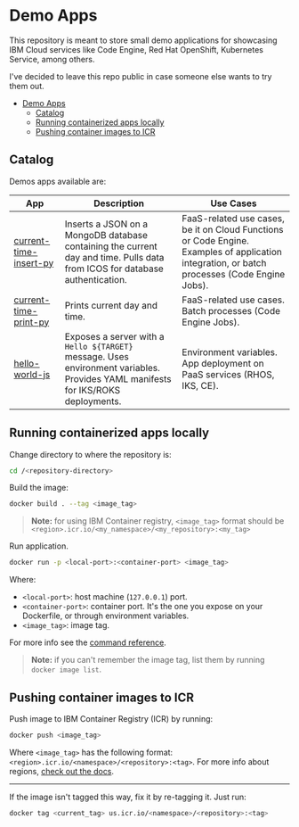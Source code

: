 # Demo Apps

This repository is meant to store small demo applications for showcasing IBM Cloud services like Code Engine, Red Hat OpenShift, Kubernetes Service, among others.

I've decided to leave this repo public in case someone else wants to try them out.

- [Demo Apps](#demo-apps)
  - [Catalog](#catalog)
  - [Running containerized apps locally](#running-containerized-apps-locally)
  - [Pushing container images to ICR](#pushing-container-images-to-icr)

## Catalog

Demos apps available are:

<!--
- [current-time-insert-py](./current-time-insert-py/)
  - **Description:** application that inserts a JSON on a MongoDB database containing the current day and time. Pulls data from Cloud Object Storage for database authentication.
  - **Use Cases:** FaaS-related use cases, be it on Cloud Functions or Code Engine. Examples of application integration, or batch processes (Code Engine Jobs).
- [current-time-print-py](./current-time-insert-py/)
  - **Description:** application that prints the current day and time.
  - **Use Cases:** FaaS-related use cases, be it on Cloud Functions or Code Engine. Batch processes (Code Engine Jobs).
- [hello-world-js](./hello-world-js/)
  - **Description:** exposes a server (on port 8080 by default) with a "Hello ${TARGET}" message.
  - **Use Cases:** application deployment on any PaaS service (RHOS, IKS, CE). **Update:** can also be used to show how environment variables work, since I've added them for both `TARGET` and `PORT`.
- [send-email-app](./send-email-app)
  - **Description:** application that sends emails via SendGrid. **Note:** it is untested due to invalid SendGrid credentials.
  - **Use Cases:** FaaS-related use cases, be it on Cloud Functions or Code Engine. Examples of on-demand code executions.
-->

App                                                       | Description                                                                     | Use Cases
----------------------------------------------------------|---------------------------------------------------------------------------------|--------------------------------------------------------
[current-time-insert-py](./current-time-insert-py/)       | Inserts a JSON on a MongoDB database containing the current day and time. Pulls data from ICOS for database authentication. | FaaS-related use cases, be it on Cloud Functions or Code Engine. Examples of application integration, or batch processes (Code Engine Jobs).
[current-time-print-py](./current-time-insert-py/)        | Prints current day and time.                                                    | FaaS-related use cases. Batch processes (Code Engine Jobs).
[hello-world-js](./hello-world-js/)                       | Exposes a server with a `Hello ${TARGET}` message. Uses environment variables. Provides YAML manifests for IKS/ROKS deployments. | Environment variables. App deployment on PaaS services (RHOS, IKS, CE).

## Running containerized apps locally

Change directory to where the repository is:

```bash
cd /<repository-directory>
```

Build the image:

```bash
docker build . --tag <image_tag>
```

> **Note:** for using IBM Container registry, `<image_tag>` format should be `<region>.icr.io/<my_namespace>/<my_repository>:<my_tag>`

Run application.

```bash
docker run -p <local-port>:<container-port> <image_tag>
```

Where:

- `<local-port>`: host machine (`127.0.0.1`) port.
- `<container-port>`: container port. It's the one you expose on your Dockerfile, or through environment variables.
- `<image_tag>`: image tag.

For more info see the [command reference](https://docs.docker.com/engine/reference/commandline/run/).

> **Note:** if you can't remember the image tag, list them by running `docker image list`.

## Pushing container images to ICR

Push image to IBM Container Registry (ICR) by running:

```bash
docker push <image_tag>
```

Where `<image_tag>` has the following format: `<region>.icr.io/<namespace>/<repository>:<tag>`. For more info about regions, [check out the docs](https://cloud.ibm.com/docs/Registry?topic=Registry-registry_overview#registry_regions).

- - - 

If the image isn't tagged this way, fix it by re-tagging it. Just run:

```bash
docker tag <current_tag> us.icr.io/<namespace>/<repository>:<tag>
```
